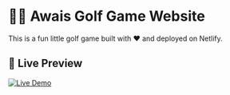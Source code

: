 # 🏌️‍♂️ Awais Golf Game Website

This is a fun little golf game built with ❤️ and deployed on Netlify.

## 🚀 Live Preview

[![Live Demo](https://img.shields.io/badge/Live%20Demo-Netlify-brightgreen?style=for-the-badge&logo=netlify)](https://awais-golf-game-website.netlify.app)
